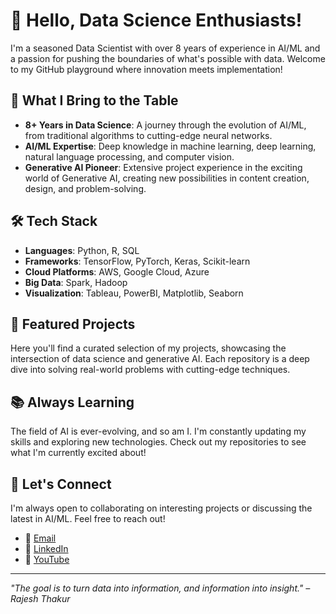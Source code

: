 # 👋 Hello, Data Science Enthusiasts!

I'm a seasoned Data Scientist with over 8 years of experience in AI/ML and a passion for pushing the boundaries of what's possible with data. Welcome to my GitHub playground where innovation meets implementation!

## 🚀 What I Bring to the Table

- **8+ Years in Data Science**: A journey through the evolution of AI/ML, from traditional algorithms to cutting-edge neural networks.
- **AI/ML Expertise**: Deep knowledge in machine learning, deep learning, natural language processing, and computer vision.
- **Generative AI Pioneer**: Extensive project experience in the exciting world of Generative AI, creating new possibilities in content creation, design, and problem-solving.

## 🛠️ Tech Stack

- **Languages**: Python, R, SQL
- **Frameworks**: TensorFlow, PyTorch, Keras, Scikit-learn
- **Cloud Platforms**: AWS, Google Cloud, Azure
- **Big Data**: Spark, Hadoop
- **Visualization**: Tableau, PowerBI, Matplotlib, Seaborn

## 🌟 Featured Projects

Here you'll find a curated selection of my projects, showcasing the intersection of data science and generative AI. Each repository is a deep dive into solving real-world problems with cutting-edge techniques.

## 📚 Always Learning

The field of AI is ever-evolving, and so am I. I'm constantly updating my skills and exploring new technologies. Check out my repositories to see what I'm currently excited about!

## 🤝 Let's Connect

I'm always open to collaborating on interesting projects or discussing the latest in AI/ML. Feel free to reach out!

- 📧 [Email](rajeshthakur1r@gmail.com)
- 💼 [LinkedIn](https://www.linkedin.com/in/rajesh-thakur-b87b26151/)
- 💼 [YouTube](https://www.youtube.com/@PyBron)

---

*"The goal is to turn data into information, and information into insight." – Rajesh Thakur*
